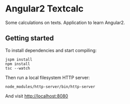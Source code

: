 # Angular2 Textcalc

Some calculations on texts.
Application to learn Angular2.

## Getting started

To install dependencies and start compiling:

```
jspm install
npm install
tsc --watch
```

Then run a local filesystem HTTP server:

```
node_modules/http-server/bin/http-server
```

And visit [http://localhost:8080](http://localhost:8080)
